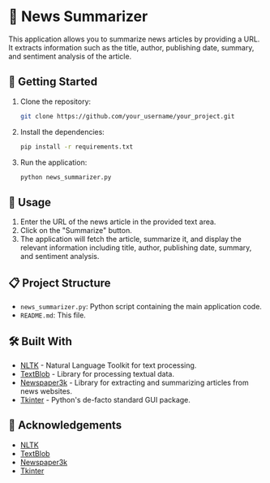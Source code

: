 
# 📰 News Summarizer

This application allows you to summarize news articles by providing a URL. It extracts information such as the title, author, publishing date, summary, and sentiment analysis of the article.

## 🚀 Getting Started

1. Clone the repository:

   ```bash
   git clone https://github.com/your_username/your_project.git
   ```

2. Install the dependencies:

   ```bash
   pip install -r requirements.txt
   ```

3. Run the application:

   ```bash
   python news_summarizer.py
   ```

## 📝 Usage

1. Enter the URL of the news article in the provided text area.
2. Click on the "Summarize" button.
3. The application will fetch the article, summarize it, and display the relevant information including title, author, publishing date, summary, and sentiment analysis.

## 📋 Project Structure

- `news_summarizer.py`: Python script containing the main application code.
- `README.md`: This file.

## 🛠️ Built With

- [NLTK](https://www.nltk.org/) - Natural Language Toolkit for text processing.
- [TextBlob](https://textblob.readthedocs.io/en/dev/) - Library for processing textual data.
- [Newspaper3k](https://newspaper.readthedocs.io/en/latest/) - Library for extracting and summarizing articles from news websites.
- [Tkinter](https://docs.python.org/3/library/tkinter.html) - Python's de-facto standard GUI package.

## 🙏 Acknowledgements

- [NLTK](https://www.nltk.org/)
- [TextBlob](https://textblob.readthedocs.io/en/dev/)
- [Newspaper3k](https://newspaper.readthedocs.io/en/latest/)
- [Tkinter](https://docs.python.org/3/library/tkinter.html)

```
